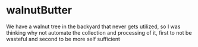 # walnutButter
We have a walnut tree in the backyard that never gets utilized, so I was thinking why not automate the collection and processing of it, first to not be wasteful and second to be more self sufficient

